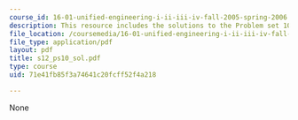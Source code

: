 ```yaml
---
course_id: 16-01-unified-engineering-i-ii-iii-iv-fall-2005-spring-2006
description: This resource includes the solutions to the Problem set 10.
file_location: /coursemedia/16-01-unified-engineering-i-ii-iii-iv-fall-2005-spring-2006/71e41fb85f3a74641c20fcff52f4a218_s12_ps10_sol.pdf
file_type: application/pdf
layout: pdf
title: s12_ps10_sol.pdf
type: course
uid: 71e41fb85f3a74641c20fcff52f4a218

---
```

None
